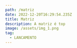 ```yaml
---
path: /matriz
date: 2022-12-20T16:29:54.235Z
title: Matriz
description: A matriz é top
image: /assets/img_1.png
tag:
  - LANCAMENTO
---
```

